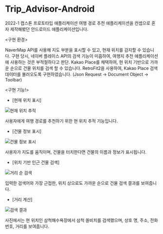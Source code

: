 # Trip_Advisor-Android
 2022-1 캡스톤 프로토타입 애플리케이션
 여행 경로 추천 애플리케이션을 컨셉으로 혼자 제작해봤던 안드로이드 애플리케이션입니다.
 
 <구현 환경>
 
 NaverMap API를 사용해 지도 부분을 표시할 수 있고, 현재 위치를 감지할 수 있습니다.
 구현 당시, 네이버 플레이스 API의 검색 기능이 미흡하여, 여행지 추천 애플리케이션에 사용하는 것은 부적절하다고 판단.
 Kakao Place를 채택하여, 현 위치 기반으로 가까운 순으로 건물 위치를 검색 할 수 있습니다.
 RetroFit2을 사용하여, Kakao Place 검색 데이터를 불러오도록 구현하였습니다. (Json Request -> Document Object -> Toolbar)
 
 
 <구현 기능!>
 
 * [현재 위치 표시]


  ![현재 위치 추적](https://user-images.githubusercontent.com/88618717/192143334-da63bcb2-a6ca-4619-bd44-fcfcf3f650c1.png)
  
  사용자에게 여행 경로를 추천하기 위한 현 위치 추적 기능입니다.
  
 * [건물 정보 표시]


  ![건물 정보 표시](https://user-images.githubusercontent.com/88618717/192143338-f036bf33-f193-457a-ae5e-b98af0958602.png)
  
  사용자가 지도를 움직이며, 건물을 터치한다면 건물의 이름과 정보가 표시됩니다.

 * [위치 기반 인근 건물 검색]


  ![거리 순 검색](https://user-images.githubusercontent.com/88618717/192142652-ba6f8cbc-7f32-4239-bb0a-0433e03ea81d.png)
  
  입력한 검색어와 가장 근접한, 위치 상으로도 가까운 순으로 건물 검색 결과를 보여줍니다.
  
 * [거리 계산]


  ![검색 결과](https://user-images.githubusercontent.com/88618717/192143446-fca35c5e-7a84-4bef-bda1-b6caf110a30a.png)
  
  사진에서는 현 위치인 삼척해수욕장에서 삼척 쏠비치를 검색했으며, 상호 명, 주소, 전화번호, 거리를 보여줍니다.
